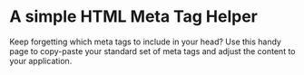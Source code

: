 # A simple HTML Meta Tag Helper

Keep forgetting which meta tags to include in your head? 
Use this handy page to copy-paste your standard set of meta tags and adjust the content to your application.
